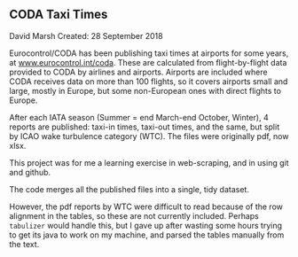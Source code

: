 ## CODA Taxi Times

David Marsh 
Created: 28 September 2018

Eurocontrol/CODA has been publishing taxi times at airports for some years, at www.eurocontrol.int/coda.
These are calculated from flight-by-flight data provided to CODA by airlines and airports.
Airports are included where CODA receives data on more than 100 flights, so it covers airports small and large, mostly in Europe, but some non-European ones with direct flights to Europe.

After each IATA season (Summer = end March-end October, Winter), 4 reports are published: taxi-in times, taxi-out times, and the same, but split by ICAO wake turbulence category (WTC). The files were originally pdf, now xlsx.

This project was for me a learning exercise in web-scraping, and in using git and github.

The code merges all the published files into a single, tidy dataset.

However, the pdf reports by WTC were difficult to read because of the row alignment in the tables, so these are not currently included.
Perhaps `tabulizer` would handle this, but I gave up after wasting some hours trying to get its java to work on my machine, and parsed the tables manually from the text.

